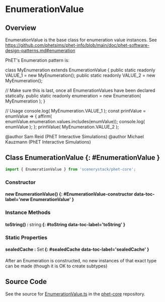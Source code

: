 # EnumerationValue

## Overview

EnumerationValue is the base class for enumeration value instances.
See https://github.com/phetsims/phet-info/blob/main/doc/phet-software-design-patterns.md#enumeration

PhET's Enumeration pattern is:

class MyEnumeration extends EnumerationValue {
  public static readonly VALUE_1 = new MyEnumeration();
  public static readonly VALUE_2 = new MyEnumeration();

  // Make sure this is last, once all EnumerationValues have been declared statically.
  public static readonly enumeration = new Enumeration( MyEnumeration );
}

// Usage
console.log( MyEnumeration.VALUE_1 );
const printValue = enumValue =&gt; {
  affirm( enumValue.enumeration.values.includes(enumValue));
  console.log( enumValue );
};
printValue( MyEnumeration.VALUE_2 );

@author Sam Reid (PhET Interactive Simulations)
@author Michael Kauzmann (PhET Interactive Simulations)

## Class EnumerationValue {: #EnumerationValue }


```js
import { EnumerationValue } from 'scenerystack/phet-core';
```
### Constructor

#### new EnumerationValue() {: #EnumerationValue-constructor data-toc-label='new EnumerationValue' }

### Instance Methods

#### toString() : <span style="font-weight: 400;"><span style="color: hsla(calc(var(--md-hue) + 180deg),80%,40%,1);">string</span></span> {: #toString data-toc-label='toString' }

### Static Properties

#### sealedCache : <span style="font-weight: 400;">Set</span> {: #sealedCache data-toc-label='sealedCache' }

After an Enumeration is constructed, no new instances of that exact type can be made (though it is OK to
create subtypes)



## Source Code

See the source for [EnumerationValue.ts](https://github.com/phetsims/phet-core/blob/main/js/EnumerationValue.ts) in the [phet-core](https://github.com/phetsims/phet-core) repository.
